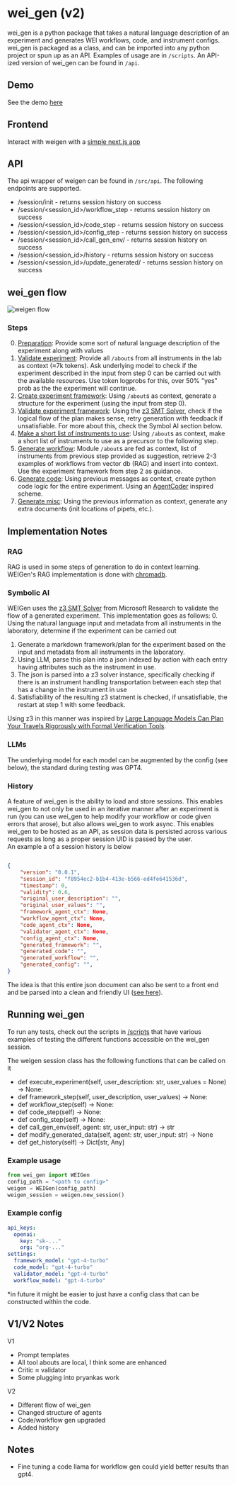 # wei_gen (v2)
wei_gen is a python package that takes a natural language description of an experiment and generates WEI workflows, code, and instrument configs. wei_gen is packaged as a class, and can be imported into any python project or spun up as an API. Examples of usage are in `/scripts`. An API-ized version of wei_gen can be found in `/api`.

## Demo
See the demo [here](https://youtu.be/PoWsh9-hheM)

## Frontend
Interact with weigen with a [simple next.js app](https://github.com/nautsimon/wei-gen-client)

## API
The api wrapper of weigen can be found in `/src/api`. The following endpoints are supported.

- /session/init - returns session history on success
- /session/<session_id>/workflow_step - returns session history on success
- /session/<session_id>/code_step - returns session history on success
- /session/<session_id>/config_step - returns session history on success
- /session/<session_id>/call_gen_env/<agent> - returns session history on success
- /session/<session_id>/history - returns session history on success
- /session/<session_id>/update_generated/<agent> - returns session history on success



## wei_gen flow
![weigen flow](https://res.cloudinary.com/dgmuzb9mm/image/upload/v1722982352/taoafbb2wsn9hjft9q4p.png)

### Steps
0. <u>Preparation</u>: Provide some sort of natural language description of the experiment along with values
0. <u>Validate experiment</u>: Provide all `/about`s from all instruments in the lab as context (≈7k tokens). Ask underlying model to check if the experiment described in the input from step 0 can be carried out with the available resources. Use token logprobs for this, over 50% "yes" prob as the the experiment will continue.
0. <u>Create experiment framework</u>: Using `/about`s as context, generate a structure for the experiment (using the input from step 0).
0. <u>Validate experiment framework</u>: Using the [z3 SMT Solver](https://github.com/Z3Prover/z3), check if the logical flow of the plan makes sense, retry generation with feedback if unsatisfiable. For more about this, check the Symbol AI section below.
0. <u>Make a short list of instruments to use</u>: Using `/about`s as context, make a short list of instruments to use as a precursor to the following step.
0. <u>Generate workflow</u>: Module `/about`s are fed as context, list of instruments from previous step provided as suggestion, retrieve 2-3 examples of workflows from vector db (RAG) and insert into context. Use the experiment framework from step 2 as guidance.
0. <u>Generate code</u>: Using previous messages as context, create python code logic for the entire experiment. Using an [AgentCoder](https://arxiv.org/abs/2312.13010v2) inspired scheme. 
0. <u>Generate misc</u>: Using the previous information as context, generate any extra documents (init locations of pipets, etc.). 



## Implementation Notes

### RAG
RAG is used in some steps of generation to do in context learning. WEIGen's RAG implementation is done with [chromadb](https://github.com/chroma-core/chroma).

### Symbolic AI
WEIGen uses the [z3 SMT Solver](https://github.com/Z3Prover/z3) from Microsoft Research to validate the flow of a generated experiment. This implementation goes as follows:
0. Using the natural language input and metadata from all instruments in the laboratory, determine if the experiment can be carried out
1. Generate a markdown framework/plan for the experiment based on the input and metadata from all instruments in the laboratory.
2. Using LLM, parse this plan into a json indexed by action with each entry having attributes such as the instrument in use.
3. The json is parsed into a z3 solver instance, specifically checking if there is an instrument handling transportation between each step that has a change in the instrument in use
4. Satisfiability of the resulting z3 statment is checked, if unsatisfiable, the restart at step 1 with some feedback.

Using z3 in this manner was inspired by [Large Language Models Can Plan Your Travels Rigorously with Formal Verification Tools](https://arxiv.org/abs/2404.11891).

### LLMs
The underlying model for each model can be augmented by the config (see below), the standard during testing was GPT4.

### History
A feature of wei_gen is the ability to load and store sessions. This enables wei_gen to not only be used in an iterative manner after an experiment is run (you can use wei_gen to help modify your workflow or code given errors that arose), but also allows wei_gen to work async. This enables wei_gen to be hosted as an API, as session data is persisted across various requests as long as a proper session UID is passed by the user.<br/>
An example a of a session history is below

```json

{
    "version": "0.0.1",
    "session_id": "f8954ec2-b1b4-413e-b566-ed4fe641536d",
    "timestamp": 0,
    "validity": 0.6,
    "original_user_description": "",
    "original_user_values": "",
    "framework_agent_ctx": None,
    "workflow_agent_ctx": None,
    "code_agent_ctx": None,
    "validator_agent_ctx": None,
    "config_agent_ctx": None,
    "generated_framework": "",
    "generated_code": "",
    "generated_workflow": "",
    "generated_config": "",
}
```

The idea is that this entire json document can also be sent to a front end and be parsed into a clean and friendly UI ([see here](https://github.com/nautsimon/wei-gen-client)).



## Running wei_gen
To run any tests, check out the scripts in [/scripts](src/scripts/) that have various examples of testing the different functions accessible on the wei_gen session.

The weigen session class has the following functions that can be called on it
- def execute_experiment(self, user_description: str, user_values = None) -> None:
- def framework_step(self, user_description, user_values) -> None:
- def workflow_step(self) -> None:
- def code_step(self) -> None:
- def config_step(self) -> None:
- def call_gen_env(self, agent: str, user_input: str) -> str
- def modify_generated_data(self, agent: str, user_input: str) -> None
- def get_history(self) -> Dict[str, Any]



### Example usage
```python
from wei_gen import WEIGen
config_path = "<path to config>"
weigen = WEIGen(config_path)
weigen_session = weigen.new_session()
```

### Example config
```yaml
api_keys:
  openai: 
    key: "sk-..."
    org: "org-..."
settings:
  framework_model: "gpt-4-turbo"
  code_model: "gpt-4-turbo"
  validator_model: "gpt-4-turbo"
  workflow_model: "gpt-4-turbo"
```
*in future it might be easier to just have a config class that can be constructed within the code.

## V1/V2 Notes
V1
- Prompt templates
- All tool abouts are local, I think some are enhanced
- Critic ≈ validator
- Some plugging into pryankas work

V2
- Different flow of wei_gen
- Changed structure of agents
- Code/workflow gen upgraded
- Added history


## Notes
- Fine tuning a code llama for workflow gen could yield better results than gpt4.
